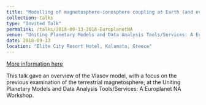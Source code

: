 ```yaml
---
title: "Modelling of magnetosphere-ionosphere coupling at Earth (and eventually, in the Jovian system)"
collection: talks
type: "Invited Talk"
permalink: /talks/2018-09-13-2018-EuroplanetNA
venue: "Uniting Planetary Models and Data Analysis Tools/Services: A Europlanet NA Workshop"
date: 2018-09-13
location: "Elite City Resort Hotel, Kalamata, Greece"
---
```


[More information here](https://doi.org/10.1109/IVEC.2011.5746898)

This talk gave an overview of the Vlasov model, with a focus on the previous examination of the terrestrial magnetosphere; at the Uniting Planetary Models and Data Analysis Tools/Services: A Europlanet NA Workshop.
